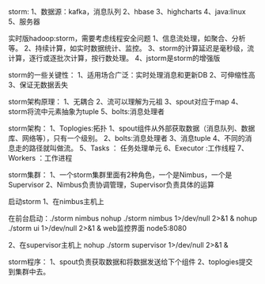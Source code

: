 storm:
1、数据源：kafka，消息队列
2、hbase
3、highcharts
4、java:linux
5、服务器

实时版hadoop:storm，需要考虑线程安全问题
1、信息流处理，如聚合、分析等。
2、持续计算，如实时数据统计、监控。
3、storm的计算延迟是毫秒级，流计算，逐行或逐批次计算，按行数处理。
4、jstorm是storm的增强版

storm的一些关键性：
1、适用场合广泛：实时处理消息和更新DB
2、可伸缩性高
3、保证无数据丢失

storm架构原理：
1、无耦合
2、流可以理解为元祖
3、spout对应于map
4、storm将流中元素抽象为tuple
5、bolts:消息处理者


storm架构：
1、Toplogies:拓扑
1、spout组件从外部获取数据（消息队列、数据库、网络等），只有一个级别。
2、bolts:消息处理者
3、消息tuple
4、不同的消息走的路径就叫做流。
5、Tasks ： 任务处理单元
6、Executor :工作线程
7、Workers ：工作进程

storm集群：
1、一个storm集群里面有2种角色，一个是Nimbus，一个是Supervisor
2、Nimbus负责协调管理，Supervisor负责具体的运算

启动storm
1、在nimbus主机上

在前台启动：./storm nimbus
nohup ./storm nimbus 1>/dev/null 2>&1 &
nohup ./storm ui 1>/dev/null 2>&1 & web监控界面  node5:8080

2、在supervisor主机上
nohup ./storm supervisor 1>/dev/null 2>&1 &

storm程序：
1、spout负责获取数据和将数据发送给下个组件
2、toplogies提交到集群中去。
